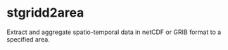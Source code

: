 # stgridd2area
Extract and aggregate spatio-temporal data in netCDF or GRIB format to a specified area.
